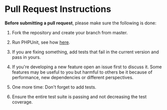 # Pull Request Instructions

**Before submitting a pull request**, please make sure the following is done:

1. Fork the repository and create your branch from master.

2. Run PHPUnit, see how [here](CONTRIBUTING.md#testing).

3. If you are fixing something, add tests that fail in the current version and pass in yours.

4. If you're developing a new feature open an issue first to discuss it. Some features may be useful to you but harmful to others be it because of performance, new dependencies or different perspectives.

5. One more time: Don't forget to add tests.

6. Ensure the entire test suite is passing and not decreasing the test coverage.